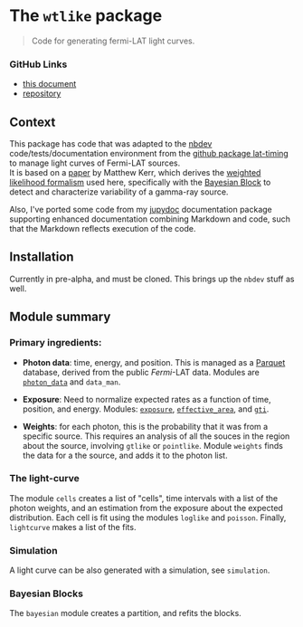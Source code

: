 # The `wtlike` package
> Code for generating fermi-LAT light curves.


### GitHub Links

- [this document](https://tburnett.github.io/light_curves/)
-  [repository](https://github.com/tburnett/wtlike)

## Context

This package has code that was adapted to the [nbdev](https://nbdev.fast.ai/) code/tests/documentation environment from the [github package lat-timing](https://github.com/tburnett/lat-timing) to manage light curves of Fermi-LAT sources.  
It is based on a [paper](https://arxiv.org/pdf/1910.00140.pdf) by Matthew Kerr, which derives the [weighted likelihood formalism](/loglike.html#The-Kerr-likelihood-formula) used here, specifically with
the [Bayesian Block](https://arxiv.org/pdf/1207.5578.pdf) to detect and characterize variability of a gamma-ray source.

Also, I've ported some code from  my [jupydoc](https://github.com/tburnett/jupydoc) documentation package supporting enhanced documentation combining Markdown and code, such that the 
Markdown reflects execution of the code.

## Installation
Currently in pre-alpha, and must be cloned. This brings up the `nbdev` stuff as well.



## Module summary

### Primary ingredients:

- **Photon data**: time, energy, and position. This is managed as a [Parquet](https://parquet.apache.org/) database, derived from the public _Fermi_-LAT data. Modules are [`photon_data`](/wtlike/photon_data) and `data_man`.

- **Exposure**: Need to normalize expected rates as a function of time, position, and energy. Modules: [`exposure`](/wtlike/exposure.html), [`effective_area`](/wtlike/effective_area.html), and [`gti`](/wtlike/gti.html).

- **Weights**: for each photon, this is the probability that it was from a specific source. This requires an analysis of all the souces in the region about the source, involving `gtlike` or `pointlike`. Module `weights` finds the data for a the source, and adds it to the photon list.

### The light-curve 
The module `cells` creates a list of "cells", time intervals with a list of the photon weights, and an estimation from the exposure about the expected distribution. 
Each cell is fit using the modules `loglike` and `poisson`.
Finally, `lightcurve` makes a list of the fits.

### Simulation
A light curve can be also generated with a simulation, see `simulation`.

### Bayesian Blocks
The `bayesian` module creates a partition, and refits the blocks.




